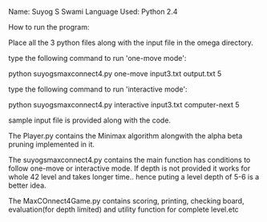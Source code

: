Name: Suyog S Swami
Language Used: Python 2.4

How to run the program:

Place all the 3 python files along with the input file in the omega directory.

type the following command to run 'one-move mode':

 python suyogsmaxconnect4.py one-move input3.txt output.txt 5

type the following command to run 'interactive mode':

python suyogsmaxconnect4.py interactive input3.txt computer-next 5

sample input file is provided along with the code.

The Player.py contains the Minimax algorithm alongwith the alpha beta pruning implemented in it.

The suyogsmaxconnect4.py contains the main function has conditions to follow one-move or interactive mode.
If depth is not provided it works for whole 42 level and takes longer time.. hence puting a level depth of 5-6 is a better idea.

The MaxCOnnect4Game.py contains scoring, printing, checking board, evaluation(for depth limited) and utility function for complete level.etc
